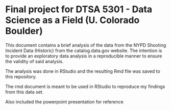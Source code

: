 # Final project for DTSA 5301 - Data Science as a Field (U. Colorado Boulder)


This document contains a brief analysis of the data from the NYPD Shooting Incident Data (Historic) from the catalog.data.gov website. 
The intention is to provide an exploratory data analysis in a reproducible manner to ensure the validity of said analysis.


The analysis was done in RStudio and the resulting Rmd file was saved to this repository.

The rmd document is meant to be used in RStudio to reproduce my findings from this data set.

Also included the powerpoint presentation for reference
